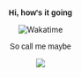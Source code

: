 <div align="center">
	<br/>
	<br/>
	<p>
        <span style="font-family: 'Montserrat', sans-serif; font-weight: bold;">
            Hi, how's it going
        </span>
        <br/>
   	</p>
<p align="center">	
	<img alt="Wakatime" src="https://github-readme-stats.vercel.app/api/wakatime?username=felixlosada&layout=compact&custom_title=My%20Week&hide_border=true&theme=dark"/>
	</a>
	<a href="https://wakatime.com/@FelixKLG" target="_blank">
	</a>
</p>
    <p>
        <span style="font-family: 'Montserrat', sans-serif; font-weight: 100;">
            So call me maybe
        </span>
    </p>
    <a href="mailto:flosada@flot.dev">
        <img src="https://img.shields.io/static/v1?label=&message=flosada%40flot.dev&color=2d2f33&logo=Microsoft Outlook"/>
    </a>
<br/>
</div>
